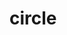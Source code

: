 # circle
<!DOCTYPE html>
<html>
    <head>
        <meta charset="utf-8">
        <title>New webpage</title>
    </head>
       <canvas id="mycanvas"></canvas> 
  <script src="https://cdn.jsdelivr.net/processing.js/1.4.8/processing.min.js"></script> 
<body>
<script>
  var programCode = function(processingInstance) {
    with (processingInstance) {
      size(400, 400); 
      frameRate(75);
var P=1;
var Speed=1;
var DMG=1;
var One=0;
var Add=10;
var H=0;
var Mu=1;
var M=0;
var X=315;
var Health=10+H;

var Circle= function() {

background(34, 0, 255);
fill(0, 255, 26);
rect(100,5,100,30);
rect(200,5,100,30);
rect(150,35,100,30);
fill(255, 0, 255);
rect(150,360,100,35);
fill(255, 0, 0);
text("Buy Multiplier",115,10,100,100);
text("Buy damage",225,10,100,100);
text("Buy ATK Speed",160,40,100,100);
fill(87, 37, 78);
text("Buy prestige",170,370,100,100);
text(Mu*1.5*10*(0.5*Mu),130,25,100,100);
text(DMG*15*(0.5*DMG),230,25,100,100);
if(Speed<14){
text(Speed*15*(0.5*Speed),180,55,100,100);
}
fill(255, 0, 0);
text(P,200,345,100,100);
fill(102, 41, 101);
text(1000*(1000*(P*2*(P)*P)),180,385,100,100);
fill(255, 0, 0);
ellipse(200,200,100,100);
fill(0, 255, 85);
ellipse(385,200,30,30);
rect(X,190,30,15);
text(M,200,100,100,100);
var Health=10+H;
if(Health<=0){
Health=10;
H+=10;
M+=Mu*10;


}
text(Health,200,125,100,100);
    



};

text(Health,200,130,100,100);



draw= function() {
X+=-1*Speed*(1*P);
Circle();    
if(X<=250){
X=315;
fill(237, 225, 113);
ellipse(250,200,55,55);
fill(214, 149, 64);
ellipse(250,200,40,40);
fill(255,0,0);
ellipse(250,200,25,25);

H+=-1*DMG;
mouseClicked=function(){

if(mouseX>=100&&mouseX<=200&&mouseY>=5&&mouseY<=35){
if(M>=10*(Mu*1.5)*(Mu*0.5)){M+=-10*(Mu*1.5)*(0.5*Mu);

Mu+=1;

}
}
if(mouseX>=200&&mouseX<=300&&mouseY>=5&&mouseY<=35){
if(M>=10*(DMG*1.5)*(0.5*DMG)){M+=-10*(DMG*1.5)*(0.5*DMG);
DMG+=1;
}
}
if(Speed<=14){
if(mouseX>150&&mouseX<250&&mouseY>=35&&mouseY<=65){
if(M>=10*(Speed*1.5*(0.5*Speed))){
    M+=-10*(Speed*1.5)*(Speed*0.5);
Speed+=1;
    
}
}

}
if(mouseX>150&&mouseX<=250&&mouseY>=360&&mouseY<=395){
if(M>1000*(1000*(pow(p,3)*P))){
P+=1;    



}

}


};
}
};
}    
};
    var canvas = document.getElementById("mycanvas"); 
  var processingInstance = new Processing(canvas, programCode); 
 
    </script>
        </body>

</html>
